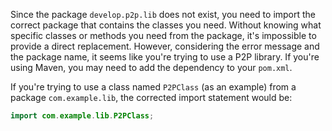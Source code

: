 Since the package `develop.p2p.lib` does not exist, you need to import the correct package that contains the classes you need. Without knowing what specific classes or methods you need from the package, it's impossible to provide a direct replacement. However, considering the error message and the package name, it seems like you're trying to use a P2P library. If you're using Maven, you may need to add the dependency to your `pom.xml`.

If you're trying to use a class named `P2PClass` (as an example) from a package `com.example.lib`, the corrected import statement would be:

```java
import com.example.lib.P2PClass;
```
